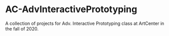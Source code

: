 # AC-AdvInteractivePrototyping
A collection of projects for Adv. Interactive Prototyping class at ArtCenter in the fall of 2020.
